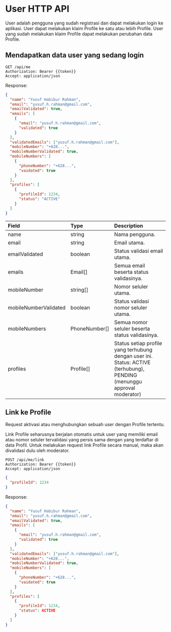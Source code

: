 # User HTTP API

User adalah pengguna yang sudah registrasi dan dapat melakukan login ke aplikasi. User dapat melakukan klaim Profile ke satu atau lebih Profile. User yang sudah melakukan klaim Profile dapat melakukan perubahan data Profile.

## Mendapatkan data user yang sedang login

```
GET /api/me
Authorization: Bearer {{token}}
Accept: application/json
```

Response:

```json
{
  "name": "Yusuf Habibur Rahman",
  "email": "yusuf.h.rahman@gmail.com",
  "emailValidated": true,
  "emails": [
    {
      "email": "yusuf.h.rahman@gmail.com",
      "validated": true
    }
  ],
  "validatedEmails": ["yusuf.h.rahman@gmail.com"],
  "mobileNumber": "+628...",
  "mobileNumberValidated": true,
  "mobileNumbers": [
    {
      "phoneNumber": "+628...",
      "vaidated": true
    }
  ],
  "profiles": [
    {
      "profileId": 1234,
      "status": "ACTIVE"
    }
  ]
}
```

| Field | Type | Description |
| :--- | :--- | :--- |
| name | string | Nama pengguna. |
| email | string | Email utama. |
| emailValidated | boolean | Status validasi email utama. |
| emails | Email\[\] | Semua email beserta status validasinya. |
| mobileNumber | string\[\] | Nomor seluler utama. |
| mobileNumberValidated | boolean | Status validasi nomor seluler utama. |
| mobileNumbers | PhoneNumber\[\] | Semua nomor seluler beserta status validasinya. |
| profiles | Profile\[\] | Status setiap profile yang terhubung dengan user ini. Status: ACTIVE (terhubung), PENDING (menunggu approval moderator) |

## Link ke Profile

Request aktivasi atau menghubungkan sebuah user dengan Profile tertentu.

Link Profile seharusnya berjalan otomatis untuk user yang memiliki email atau nomor seluler tervalidasi yang persis sama dengan yang terdaftar di data Profil. Untuk melakukan request link Profile secara manual, maka akan divalidasi dulu oleh moderator.

```
POST /api/me/link
Authorization: Bearer {{token}}
Accept: application/json
```

```json
{
  "profileId": 1234
}
```

Response:

```json
{
  "name": "Yusuf Habibur Rahman",
  "email": "yusuf.h.rahman@gmail.com",
  "emailValidated": true,
  "emails": [
    {
      "email": "yusuf.h.rahman@gmail.com",
      "validated": true
    }
  ],
  "validatedEmails": ["yusuf.h.rahman@gmail.com"],
  "mobileNumber": "+628...",
  "mobileNumberValidated": true,
  "mobileNumbers": [
    {
      "phoneNumber": "+628...",
      "vaidated": true
    }
  ],
  "profiles": [
    {
      "profileId": 1234,
      "status": ACTIVE
    }
  ]
}
```
